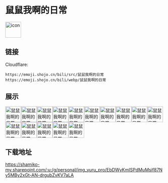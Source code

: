 # 鼠鼠我啊的日常
<img src="https://emoji.shojo.cn/bili/src/鼠鼠我啊的日常/icon.png" width="50" height="50" alt="icon">

## 链接
Cloudflare:
```
https://emoji.shojo.cn/bili/src/鼠鼠我啊的日常
https://emoji.shojo.cn/bili/webp/鼠鼠我啊的日常
```
## 展示
<img src="https://emoji.shojo.cn/bili/src/鼠鼠我啊的日常/鼠鼠我啊的日常-开心.png" width="50" height="50" alt="鼠鼠我啊的日常-开心"><img src="https://emoji.shojo.cn/bili/src/鼠鼠我啊的日常/鼠鼠我啊的日常-疑问.png" width="50" height="50" alt="鼠鼠我啊的日常-疑问"><img src="https://emoji.shojo.cn/bili/src/鼠鼠我啊的日常/鼠鼠我啊的日常-无语.png" width="50" height="50" alt="鼠鼠我啊的日常-无语"><img src="https://emoji.shojo.cn/bili/src/鼠鼠我啊的日常/鼠鼠我啊的日常-加油.png" width="50" height="50" alt="鼠鼠我啊的日常-加油"><img src="https://emoji.shojo.cn/bili/src/鼠鼠我啊的日常/鼠鼠我啊的日常-吃瓜.png" width="50" height="50" alt="鼠鼠我啊的日常-吃瓜"><img src="https://emoji.shojo.cn/bili/src/鼠鼠我啊的日常/鼠鼠我啊的日常-哎.png" width="50" height="50" alt="鼠鼠我啊的日常-哎"><img src="https://emoji.shojo.cn/bili/src/鼠鼠我啊的日常/鼠鼠我啊的日常-大哭.png" width="50" height="50" alt="鼠鼠我啊的日常-大哭"><img src="https://emoji.shojo.cn/bili/src/鼠鼠我啊的日常/鼠鼠我啊的日常-害羞.png" width="50" height="50" alt="鼠鼠我啊的日常-害羞"><img src="https://emoji.shojo.cn/bili/src/鼠鼠我啊的日常/鼠鼠我啊的日常-舒服.png" width="50" height="50" alt="鼠鼠我啊的日常-舒服"><img src="https://emoji.shojo.cn/bili/src/鼠鼠我啊的日常/鼠鼠我啊的日常-喜欢.png" width="50" height="50" alt="鼠鼠我啊的日常-喜欢"><img src="https://emoji.shojo.cn/bili/src/鼠鼠我啊的日常/鼠鼠我啊的日常-听歌.png" width="50" height="50" alt="鼠鼠我啊的日常-听歌"><img src="https://emoji.shojo.cn/bili/src/鼠鼠我啊的日常/鼠鼠我啊的日常-生气.png" width="50" height="50" alt="鼠鼠我啊的日常-生气"><img src="https://emoji.shojo.cn/bili/src/鼠鼠我啊的日常/鼠鼠我啊的日常-睡觉.png" width="50" height="50" alt="鼠鼠我啊的日常-睡觉"><img src="https://emoji.shojo.cn/bili/src/鼠鼠我啊的日常/鼠鼠我啊的日常-不开心.png" width="50" height="50" alt="鼠鼠我啊的日常-不开心"><img src="https://emoji.shojo.cn/bili/src/鼠鼠我啊的日常/鼠鼠我啊的日常-点赞.png" width="50" height="50" alt="鼠鼠我啊的日常-点赞">

## 下载地址

https://shamiko-my.sharepoint.com/:u:/g/personal/img_yuru_pro/EbDWyKmISPdMuMsif87Ny5MBy2xGt-AN-drgubZvKV7aLA